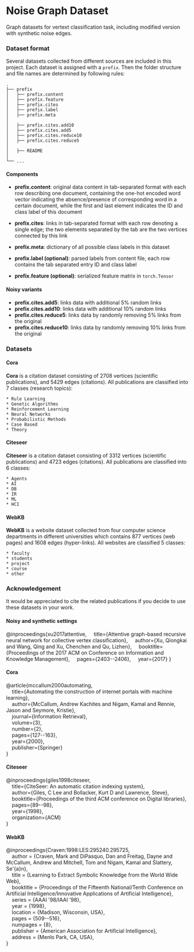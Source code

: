 # Noise Graph Dataset

Graph datasets for vertext classification task, including modified version with synthetic noise edges.

### Dataset format

Several datasets collected from different sources are included in this project. Each dataset is assigned with a `prefix`. Then the folder structure and file names are determined by following rules:

    .
    ├── prefix
    │   ├── prefix.content
    │   ├── prefix.feature
    │   ├── prefix.cites
    │   ├── prefix.label
    │   ├── prefix.meta
    │   
    │   ├── prefix.cites.add10
    │   ├── prefix.cites.add5
    │   ├── prefix.cites.reduce10
    │   ├── prefix.cites.reduce5
    │   
    │   ├── README
    │   
    └── ...

#### Components

* **prefix.content**: original data content in tab-separated format with each row describing one document, containing the one-hot encoded word vector indicating the absence/presence of corresponding word in a certain document, while the first and last element indicates the ID and class label of this document
* **prefix.cites**: links in tab-separated format with each row denoting a single edge; the two elements separated by the tab are the two vertices connected by this link
* **prefix.meta**: dictionary of all possible class labels in this dataset

* **prefix.label (optional)**: parsed labels from content file, each row contains the tab separated entry ID and class label
* **prefix.feature (optional)**: serialized feature matrix in `torch.Tensor`

#### Noisy variants

* **prefix.cites.add5**: links data with additional 5% random links
* **prefix.cites.add10**: links data with additional 10% random links
* **prefix.cites.reduce5**: links data by randomly removing 5% links from the original
* **prefix.cites.reduce10**: links data by randomly removing 10% links from the original

### Datasets

#### Cora

**Cora** is a citation dataset consisting of 2708 vertices (scientific publications), and 5429 edges (citations). All publications are classified into 7 classes (research topics):

    * Rule Learning
    * Genetic Algorithms
    * Reinforcement Learning
    * Neural Networks
    * Probabilistic Methods
    * Case Based
    * Theory

#### Citeseer

**Citeseer** is a citation dataset consisting of 3312 vertices (scientific publications) and 4723 edges (citations). All publications are classified into 6 classes:

    * Agents
    * AI
    * DB
    * IR
    * ML
    * HCI

#### WebKB

**WebKB** is a website dataset collected from four computer science departments in different universities which contains 877 vertices (web pages) and 1608 edges (hyper-links). All websites are classified 5 classes:

    * faculty
    * students
    * project
    * course
    * other
    
### Acknowledgement

It would be appreciated to cite the related publications if you decide to use these datasets in your work.

#### Noisy and synthetic settings

@inproceedings{xu2017attentive,
&nbsp;&nbsp;&nbsp;&nbsp;title={Attentive graph-based recursive neural network for collective vertex classification},
&nbsp;&nbsp;&nbsp;&nbsp;author={Xu, Qiongkai and Wang, Qing and Xu, Chenchen and Qu, Lizhen},
&nbsp;&nbsp;&nbsp;&nbsp;booktitle={Proceedings of the 2017 ACM on Conference on Information and Knowledge Management},
&nbsp;&nbsp;&nbsp;&nbsp;pages={2403--2406},
&nbsp;&nbsp;&nbsp;&nbsp;year={2017}
}

#### Cora

@article{mccallum2000automating,  
&nbsp;&nbsp;&nbsp;&nbsp;title={Automating the construction of internet portals with machine learning},  
&nbsp;&nbsp;&nbsp;&nbsp;author={McCallum, Andrew Kachites and Nigam, Kamal and Rennie, Jason and Seymore, Kristie},  
&nbsp;&nbsp;&nbsp;&nbsp;journal={Information Retrieval},  
&nbsp;&nbsp;&nbsp;&nbsp;volume={3},  
&nbsp;&nbsp;&nbsp;&nbsp;number={2},  
&nbsp;&nbsp;&nbsp;&nbsp;pages={127--163},  
&nbsp;&nbsp;&nbsp;&nbsp;year={2000},  
&nbsp;&nbsp;&nbsp;&nbsp;publisher={Springer}  
}


#### Citeseer

@inproceedings{giles1998citeseer,  
&nbsp;&nbsp;&nbsp;&nbsp;title={CiteSeer: An automatic citation indexing system},  
&nbsp;&nbsp;&nbsp;&nbsp;author={Giles, C Lee and Bollacker, Kurt D and Lawrence, Steve},  
&nbsp;&nbsp;&nbsp;&nbsp;booktitle={Proceedings of the third ACM conference on Digital libraries},  
&nbsp;&nbsp;&nbsp;&nbsp;pages={89--98},  
&nbsp;&nbsp;&nbsp;&nbsp;year={1998},  
&nbsp;&nbsp;&nbsp;&nbsp;organization={ACM}  
}  

#### WebKB

@inproceedings{Craven:1998:LES:295240.295725,  
&nbsp;&nbsp;&nbsp;&nbsp;author = {Craven, Mark and DiPasquo, Dan and Freitag, Dayne and McCallum, Andrew and Mitchell, Tom and Nigam, Kamal and Slattery, Se\'{a}n},  
&nbsp;&nbsp;&nbsp;&nbsp;title = {Learning to Extract Symbolic Knowledge from the World Wide Web},  
&nbsp;&nbsp;&nbsp;&nbsp;booktitle = {Proceedings of the Fifteenth National/Tenth Conference on Artificial Intelligence/Innovative Applications of Artificial Intelligence},  
&nbsp;&nbsp;&nbsp;&nbsp;series = {AAAI '98/IAAI '98},  
&nbsp;&nbsp;&nbsp;&nbsp;year = {1998},  
&nbsp;&nbsp;&nbsp;&nbsp;location = {Madison, Wisconsin, USA},  
&nbsp;&nbsp;&nbsp;&nbsp;pages = {509--516},  
&nbsp;&nbsp;&nbsp;&nbsp;numpages = {8},  
&nbsp;&nbsp;&nbsp;&nbsp;publisher = {American Association for Artificial Intelligence},  
&nbsp;&nbsp;&nbsp;&nbsp;address = {Menlo Park, CA, USA},  
}   

